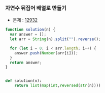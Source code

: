 ### 자연수 뒤집어 배열로 만들기

- 문제 : [12932](https://programmers.co.kr/learn/courses/30/lessons/12932)

```javascript
function solution(n) {
  var answer = [];
  let arr = String(n).split("").reverse();

  for (let i = 0; i < arr.length; i++) {
    answer.push(Number(arr[i]));
  }
  return answer;
}
```

```python

def solution(n):
    return list(map(int,reversed(str(n))))

```
